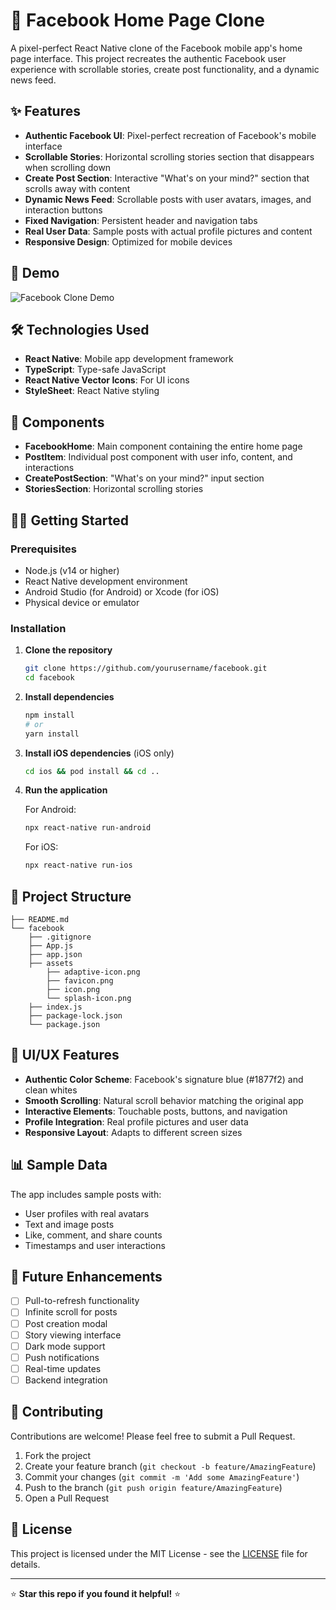 # 📱 Facebook Home Page Clone

A pixel-perfect React Native clone of the Facebook mobile app's home page interface. This project recreates the authentic Facebook user experience with scrollable stories, create post functionality, and a dynamic news feed.

## ✨ Features

- **Authentic Facebook UI**: Pixel-perfect recreation of Facebook's mobile interface
- **Scrollable Stories**: Horizontal scrolling stories section that disappears when scrolling down
- **Create Post Section**: Interactive "What's on your mind?" section that scrolls away with content
- **Dynamic News Feed**: Scrollable posts with user avatars, images, and interaction buttons
- **Fixed Navigation**: Persistent header and navigation tabs
- **Real User Data**: Sample posts with actual profile pictures and content
- **Responsive Design**: Optimized for mobile devices

## 🚀 Demo

![Facebook Clone Demo]([https://scontent.fdac14-1.fna.fbcdn.net/v/t1.15752-9/525926474_24654561254162099_883079590717313639_n.jpg?_nc_cat=107&ccb=1-7&_nc_sid=9f807c&_nc_eui2=AeG7VOZAzwMnHgGhrCVj64mqBL3hYWepBskEveFhZ6kGySGZ4lKT8zFguzPXJI0FOuybMff67VggdM8DfPEKDiyX&_nc_ohc=kPuZ7EN3pFcQ7kNvwGmJI6d&_nc_oc=AdlbmAscrxUgLAQGDIEFM0wmTkP-KO8238XRELq4JdAsDLZ08YRVflfNplxDVKemg9g&_nc_zt=23&_nc_ht=scontent.fdac14-1.fna&oh=03_Q7cD3AEiYNwQF2H10C6hYpAm2kIgrgiV-CpHRaoLQrTvHCWx7Q&oe=68B733B9](https://scontent.fdac14-1.fna.fbcdn.net/v/t1.15752-9/541168147_717590124649361_7579560640138355344_n.jpg?_nc_cat=108&ccb=1-7&_nc_sid=0024fc&_nc_eui2=AeEt8uBz8vjZ_HugmiEGHLF9svphbl0s5luy-mFuXSzmWxy0tChIrBBm9ddaxl17h_aJt2Eq8ZrtmQb-hzjaSLj4&_nc_ohc=WKTYLR4DkagQ7kNvwF69he-&_nc_oc=AdnVFZq5WCnjgFCdpbNuOYmfq9EQNWpdDafMi0gbXxqdOY0c0EA28JbuZkMgGF5Kfjk&_nc_ad=z-m&_nc_cid=0&_nc_zt=23&_nc_ht=scontent.fdac14-1.fna&oh=03_Q7cD3AE-jC5iGPg0EKDPlIUNbImvdWHJx8pNhjyqU6eYWaE3Gg&oe=68D90154))


## 🛠️ Technologies Used

- **React Native**: Mobile app development framework
- **TypeScript**: Type-safe JavaScript
- **React Native Vector Icons**: For UI icons
- **StyleSheet**: React Native styling

## 📱 Components

- **FacebookHome**: Main component containing the entire home page
- **PostItem**: Individual post component with user info, content, and interactions
- **CreatePostSection**: "What's on your mind?" input section
- **StoriesSection**: Horizontal scrolling stories

## 🏃‍♂️ Getting Started

### Prerequisites

- Node.js (v14 or higher)
- React Native development environment
- Android Studio (for Android) or Xcode (for iOS)
- Physical device or emulator

### Installation

1. **Clone the repository**
   ```bash
   git clone https://github.com/yourusername/facebook.git
   cd facebook
   ```

2. **Install dependencies**
   ```bash
   npm install
   # or
   yarn install
   ```

3. **Install iOS dependencies** (iOS only)
   ```bash
   cd ios && pod install && cd ..
   ```

4. **Run the application**
   
   For Android:
   ```bash
   npx react-native run-android
   ```
   
   For iOS:
   ```bash
   npx react-native run-ios
   ```

## 📁 Project Structure

```
├── README.md
└── facebook
    ├── .gitignore
    ├── App.js
    ├── app.json
    ├── assets
        ├── adaptive-icon.png
        ├── favicon.png
        ├── icon.png
        └── splash-icon.png
    ├── index.js
    ├── package-lock.json
    └── package.json
```

## 🎨 UI/UX Features

- **Authentic Color Scheme**: Facebook's signature blue (#1877f2) and clean whites
- **Smooth Scrolling**: Natural scroll behavior matching the original app
- **Interactive Elements**: Touchable posts, buttons, and navigation
- **Profile Integration**: Real profile pictures and user data
- **Responsive Layout**: Adapts to different screen sizes

## 📊 Sample Data

The app includes sample posts with:
- User profiles with real avatars
- Text and image posts
- Like, comment, and share counts
- Timestamps and user interactions

## 🔮 Future Enhancements

- [ ] Pull-to-refresh functionality
- [ ] Infinite scroll for posts
- [ ] Post creation modal
- [ ] Story viewing interface
- [ ] Dark mode support
- [ ] Push notifications
- [ ] Real-time updates
- [ ] Backend integration

## 🤝 Contributing

Contributions are welcome! Please feel free to submit a Pull Request.

1. Fork the project
2. Create your feature branch (`git checkout -b feature/AmazingFeature`)
3. Commit your changes (`git commit -m 'Add some AmazingFeature'`)
4. Push to the branch (`git push origin feature/AmazingFeature`)
5. Open a Pull Request

## 📝 License

This project is licensed under the MIT License - see the [LICENSE](LICENSE) file for details.

---

⭐ **Star this repo if you found it helpful!** ⭐
